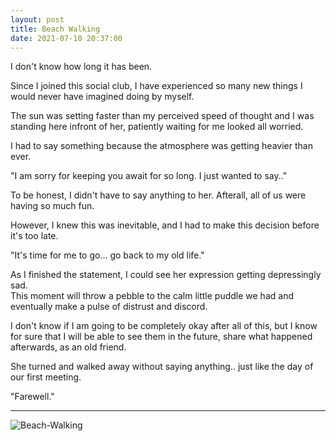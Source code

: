 ```yaml
---
layout: post
title: Beach Walking
date: 2021-07-10 20:37:00
---
```


I don't know how long it has been.

Since I joined this social club, I have experienced so many new things I would never have imagined doing by myself.

The sun was setting faster than my perceived speed of thought and I was standing here infront of her, patiently waiting for me looked all worried.

I had to say something because the atmosphere was getting heavier than ever.

"I am sorry for keeping you await for so long. I just wanted to say.."

To be honest, I didn't have to say anything to her.   Afterall, all of us were having so much fun.  

However, I knew this was inevitable, and I had to make this decision before it's too late.

"It's time for me to go... go back to my old life."  

As I finished the statement, I could see her expression getting depressingly sad.  
This moment will throw a pebble to the calm little puddle we had and eventually make a pulse of distrust and discord.  

I don't know if I am going to be completely okay after all of this, but I know for sure that I will be able to see them in the future, share what happened afterwards, as an old friend.

She turned and walked away without saying anything.. just like the day of our first meeting.  

"Farewell."

------------------------

![Beach-Walking](https://pbs.twimg.com/media/E5-b8KjXsAMxwnd?format=png&name=900x900)